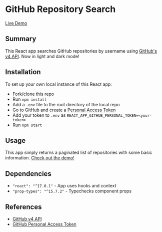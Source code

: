 # GitHub Repository Search

[Live Demo][demo]

## Summary

This React app searches GitHub repositories by username using [GitHub's v4 API][github api]. Now in light and dark mode!

## Installation

To set up your own local instance of this React app:

- Fork/clone this repo
- Run `npm install`
- Add a `.env` file to the root directory of the local repo
- Go to GitHub and create a [Personal Access Token][pat]
- Add your token to `.env` as `REACT_APP_GITHUB_PERSONAL_TOKEN=<your-token>`
- Run `npm start`

## Usage

This app simply returns a paginated list of repositories with some basic
information. [Check out the demo!][demo]

## Dependencies

- `"react": "^17.0.1"` - App uses hooks and context
- `"prop-types": "^15.7.2"` - Typechecks component props

## References

- [GitHub v4 API][github api]
- [GitHub Personal Access Token][pat]

[github api]: https://docs.github.com/en/graphql
[demo]: https://pensive-elion-cf9a56.netlify.app/
[pat]: https://github.com/settings/tokens
